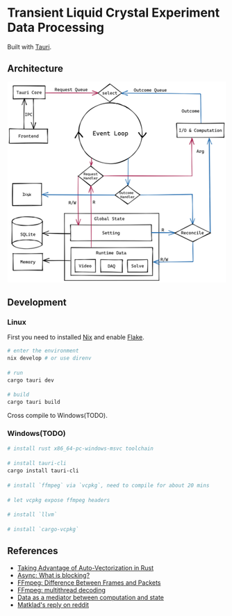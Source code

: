 # Transient Liquid Crystal Experiment Data Processing

Built with [Tauri](https://tauri.app).

## Architecture
![arch](.github/assets/tlc_architecture.png)

## Development
### Linux
First you need to installed [Nix](https://nixos.org/) and enable [Flake](https://nixos.wiki/wiki/Flakes).
```bash
# enter the environment
nix develop # or use direnv

# run
cargo tauri dev

# build
cargo tauri build
```
Cross compile to Windows(TODO).

### Windows(TODO)
```sh
# install rust x86_64-pc-windows-msvc toolchain

# install tauri-cli
cargo install tauri-cli

# install `ffmpeg` via `vcpkg`, need to compile for about 20 mins

# let vcpkg expose ffmpeg headers

# install `llvm`

# install `cargo-vcpkg`
```

## References
- [Taking Advantage of Auto-Vectorization in Rust](https://www.nickwilcox.com/blog/autovec)
- [Async: What is blocking?](https://ryhl.io/blog/async-what-is-blocking/)
- [FFmpeg: Difference Between Frames and Packets](https://stackoverflow.com/questions/53574798/difference-between-frames-and-packets-in-ffmpeg)
- [FFmpeg: multithread decoding](https://www.cnblogs.com/TaigaCon/p/10220356.html)
- [Data as a mediator between computation and state](https://www.tedinski.com/2018/08/28/using-data-to-mutate-state.html)
- [Matklad's reply on reddit](https://www.reddit.com/r/rust/comments/uf7yoy/comment/i6s4b8x/)
